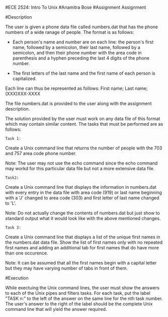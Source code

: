#ECE 2524: Intro To Unix
#Anamitra Bose
#Assignment Assignment


#Description

The user is given a phone data file called numbers.dat that has the phone numbers of a wide ranage of people. The format is as follows:

- Each person's name and number are on each line: the person's first name, followed by a semicolon, their last name, followed by a semicolon, and then their phone number with the area code in parenthesis and a hyphen preceding the last 4 digits of the phone number.

- The first letters of the last name and the first name of each person is capitalized.

Each line can thus be represented as follows:
First name; Last name; (XXX)XXX-XXXX

The file numbers.dat is provided to the user along with the assignment description.

The solution provided by the user must work on any data file of this format which may contain similar content. The tasks that must be performed are as follows:

    Task 1:
Create a Unix command line that returns the number of people with the 703 and 757 area code phone number. 

Note: The user may not use the echo command since the echo command may workd for this particular data file but not a more extensive data file. 

    Task2:
Create a Unix command line that displays the information in numbers.dat with every entry in the data file with area code (919) or last name beginning with a 'J' changed to area code (303) and first letter of last name changed to 'L'.

Note: Do not actually change the contents of numbers.dat but just show to standard output what it would look like with the above mentioned changes.
    
    Task 3:
Create a Unix command line that displays a list of the unique first names in the numbers.dat data file. Show the list of first names only with no repeated first names and adding an additional tab for first names that do have more than one occurence. 

Note: It can be assumed that all the first names begin with a capital letter but they may have varying number of tabs in front of them.

#Execution

While exectuing the Unix command lines, the user must show the answers to each of the Unix pipes and filters tasks. For each task, put the label "TASK n:" to the left of the answer on the same line for the nth task number. The user's answer to the right of the label should be the complete Unix command line that will yield the answer required.

